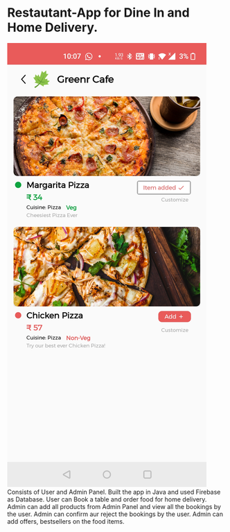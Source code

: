 # Restautant-App for Dine In and Home Delivery.
![Screenshot](Screenshot_20210725-220711.jpg)
Consists of User and Admin Panel.
Built the app in Java and used Firebase as Database.
User can Book a table and order food for home delivery.
Admin can add all products from Admin Panel and view all the bookings by the user.
Admin can confirm aur reject the bookings by the user.
Admin can add offers, bestsellers on the food items.
